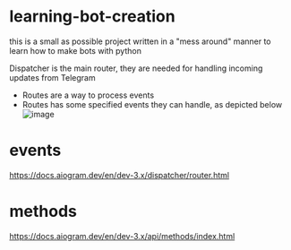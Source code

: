 # learning-bot-creation
this is a small as possible project written in a "mess around" manner to learn how to make bots with python

Dispatcher is the main router, they are needed for handling incoming updates from Telegram
- Routes are a way to process events
- Routes has some specified events they can handle, as depicted below  
![image](https://github.com/KidPudel/learning-bot-creation/assets/63263301/3abed1ae-a5f5-45eb-aded-ee43a4327d29)

# events
https://docs.aiogram.dev/en/dev-3.x/dispatcher/router.html

# methods
https://docs.aiogram.dev/en/dev-3.x/api/methods/index.html
